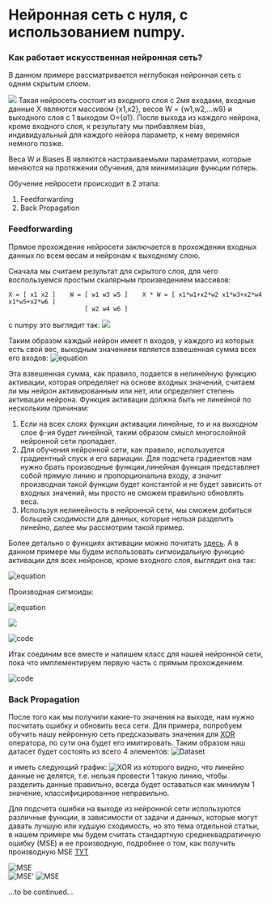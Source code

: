 # Нейронная сеть с нуля, с использованием numpy.

### Как работает искусственная нейронная сеть?

В данном примере рассматривается неглубокая нейронная сеть с одним скрытым слоем.

![](images/simple_nn.png)
Такая нейросеть состоит из входного слоя с 2мя входами, входные данные X являются массивом {x1,x2}, весов W =
{w1,w2,...w9} и выходного слоя с 1 выходом O={o1}. После выхода из каждого нейрона, кроме входного слоя, к результату мы
прибавляем bias, индивидуальный для каждого нейора параметр, к нему веремяся немного позже.

Веса W и Biases B являются настраиваемыми параметрами, которые меняются на протяжении обучения, для минимизации функции
потерь.

Обучение нейросети происходит в 2 этапа:

1. Feedforwarding
2. Back Propagation

### Feedforwarding

Прямое прохождение нейросети заключается в прохождении входных данных по всем весам и нейронам к выходному слою.

Сначала мы считаем результат для скрытого слоя, для чего воспользуемся простым скалярным произведением массивов:

    X = [ x1 x2 ]    W = [ w1 w3 w5 ]    X * W = [ x1*w1+x2*w2 x1*w3+x2*w4 x1*w5+x2*w6 ]
                         [ w2 w4 w6 ]           

с numpy это выглядит так:
![](images/ilustration_1.png)

Таким образом каждый нейрон имеет n входов, у каждого из которых есть свой вес, выходным значением является взвешенная
сумма всех его входов: ![equation](images/fourmula1.png)

Эта взвешенная сумма, как правило, подается в нелинейную функцию активации, которая определяет на основе входных
значений, считаем ли мы нейрон активированным или нет, или определяет степень активации нейрона. Функция активации
должна быть не линейной по нескольким причинам:

1. Если на всех слоях функции активации линейные, то и на выходном слое ф-ия будет линейной, таким образом смысл
   многослойной нейронной сети пропадает.
2. Для обучения нейронной сети, как правило, используется градиентный спуск и его вариации. Для подсчета градиентов нам
   нужно брать производные функции,линейная функция представляет собой прямую линию и пропорциональна входу, а значит
   производная такой функции будет константой и не будет зависить от входных значений, мы просто не сможем правильно
   обновлять веса.
3. Используя нелинейность в нейронной сети, мы сможем добиться большей сходимости для данных, которые нельзя разделить
   линейно, далее мы рассмотрим такой пример.

Более детально о функциях активации можно
почитать [здесь](https://neurohive.io/ru/osnovy-data-science/activation-functions/). А в данном примере мы будем
использовать сигмоидальную функцию активации для всех нейронов, кроме входного слоя, выглядит она так:

![equation](images/sigmoid.png)

Производная сигмоиды:

![equation](images/derivative_sigmoid.png)

![](images/sigm_graph.png)

![code](images/sigmoid_code.png)

Итак соединим все вместе и напишем класс для нашей нейронной сети, пока что имплементируем первую часть с прямым
прохождением.

![code](images/model_feedforward.png)

### Back Propagation

После того как мы получили какие-то значения на выходе, нам нужно посчитать ошибку и обновить веса сети. Для примера,
попробуем обучить нашу нейронную сеть предсказывать значения для [XOR](https://otus.ru/nest/post/811/) оператора, по
сути она будет его имитировать. Таким образом наш датасет будет состоять из всего 4 элементов:
![Dataset](images/dataset.png)

и иметь следующий график:
![XOR](images/xor_ds.jpg)
из которого видно, что линейно данные не делятся, т.е. нельзя провести 1 такую линию, чтобы разделить данные правильно,
всегда будет оставаться как минимум 1 значение, классифицированное неправильно.

Для подсчета ошибки на выходе из нейронной сети используются различные функции, в зависимости от задачи и данных, которые могут давать лучшую или худшую сходимость, но это тема отдельной статьи,
в нашем примере мы будем считать стандартную среднеквадратичную ошибку (MSE) и ее производную,
подробнее о том, как получить производную MSE [ТУТ](https://towardsdatascience.com/gradient-descent-from-scratch-e8b75fa986cc)

![MSE](images/mse.png)      
![MSE'](images/mse_der.png)
![MSE](images/mse_code.png)

...to be continued...